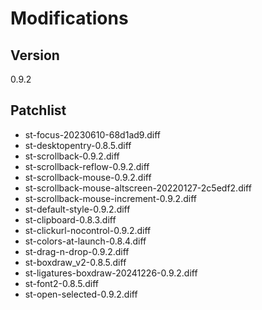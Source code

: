 # Modifications

## Version
0.9.2

## Patchlist

* st-focus-20230610-68d1ad9.diff
* st-desktopentry-0.8.5.diff
* st-scrollback-0.9.2.diff
* st-scrollback-reflow-0.9.2.diff
* st-scrollback-mouse-0.9.2.diff
* st-scrollback-mouse-altscreen-20220127-2c5edf2.diff
* st-scrollback-mouse-increment-0.9.2.diff
* st-default-style-0.9.2.diff
* st-clipboard-0.8.3.diff
* st-clickurl-nocontrol-0.9.2.diff
* st-colors-at-launch-0.8.4.diff
* st-drag-n-drop-0.9.2.diff
* st-boxdraw\_v2-0.8.5.diff
* st-ligatures-boxdraw-20241226-0.9.2.diff
* st-font2-0.8.5.diff
* st-open-selected-0.9.2.diff

